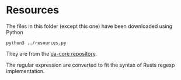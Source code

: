 # Resources

The files in this folder (except this one) have been downloaded using Python

	python3 ../resources.py

They are from the [ua-core repository](https://github.com/ua-parser/uap-core).

The regular expression are converted to fit the syntax of Rusts regexp
implementation.